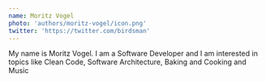```yaml
---
name: Moritz Vogel
photo: 'authors/moritz-vogel/icon.png'
twitter: 'https://twitter.com/birdsman'
---
```


My name is Moritz Vogel. I am a Software Developer and I am interested in topics like Clean Code, Software Architecture, Baking and Cooking and Music